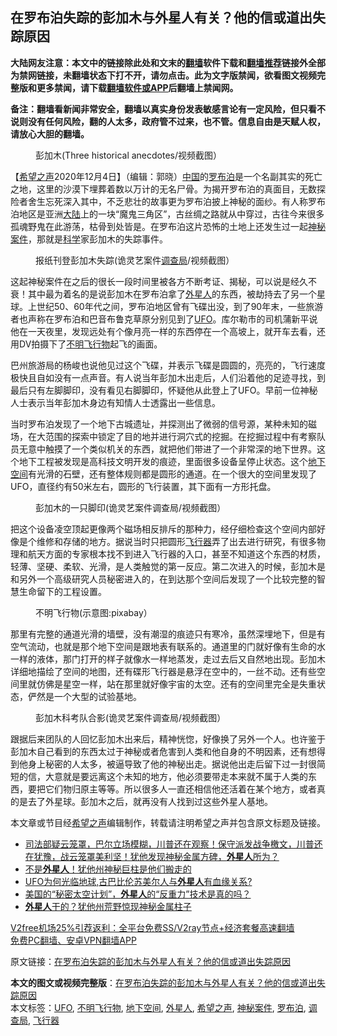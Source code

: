  <h2>在罗布泊失踪的彭加木与外星人有关？他的信或道出失踪原因</h2> <p class="notice"><b>大陆网友注意：本文中的链接除此处和文末的<a href="https://github.com/bannedbook/fanqiang" >翻墙</a>软件下载和<a href="https://github.com/killgcd/justmysocks/blob/master/README.md">翻墙推荐</a>链接外全部为禁网链接，未翻墙状态下打不开，请勿点击。此为文字版禁闻，欲看图文视频完整版和更多禁闻，请下载<a href="https://github.com/bannedbook/fanqiang">翻墙软件或APP</a>后翻墙上禁闻网。</p><p>备注：翻墙看新闻非常安全，翻墙以真实身份发表敏感言论有一定风险，但只看不说则没有任何风险，翻的人太多，政府管不过来，也不管。信息自由是天赋人权，请放心大胆的翻墙。</b></p>  <div class="entry"> <figure><figcaption>彭加木(Three historical anecdotes/视频截图）</figcaption></figure> <p>【<span class='wp_keywordlink_affiliate'><a href="https://www.soundofhope.org" title="希望之声" target="_blank">希望之声</a></span>2020年12月4日】（编辑：郭晓）<span class='wp_keywordlink_affiliate'><a href="https://www.bannedbook.org/" title="中国" target="_blank">中国</a></span>的<a href="https://www.bannedbook.org/bnews/tag/%e7%bd%97%e5%b8%83%e6%b3%8a/" class="st_tag internal_tag" rel="tag" title="标签 罗布泊 下的日志">罗布泊</a>是一个名副其实的死亡之地，这里的沙漠下埋葬着数以万计的无名尸骨。为揭开罗布泊的真面目，无数探险者舍生忘死深入其中，不乏悲壮的故事更为罗布泊披上神秘的面纱。有人称罗布泊地区是亚洲<span class='wp_keywordlink_affiliate'><a href="https://www.bannedbook.org/" title="大陆" target="_blank">大陆</a></span>上的一块“魔鬼三角区”，古丝绸之路就从中穿过，古往今来很多孤魂野鬼在此游荡，枯骨到处皆是。在罗布泊这片恐怖的土地上还发生过一起<a href="https://www.bannedbook.org/bnews/tag/%E7%A5%9E%E7%A7%98%E6%A1%88%E4%BB%B6/" class="st_tag internal_tag" rel="tag" title="标签 神秘案件 下的日志">神秘案件</a>，那就是<span class='wp_keywordlink'><a href="https://www.bannedbook.org/forum11/topic309.html" title="禁片：“科学”的棍子" target="_blank">科学</a></span>家彭加木的失踪事件。</p> <figure><figcaption>报纸刊登彭加木失踪(诡灵艺案件<a href="https://www.bannedbook.org/bnews/tag/%E8%B0%83%E6%9F%A5%E5%B1%80/" class="st_tag internal_tag" rel="tag" title="标签 调查局 下的日志">调查局</a>/视频截图）</figcaption></figure> <p>这起神秘案件在之后的很长一段时间里被各方不断考证、揭秘，可以说是经久不衰！其中最为着名的是说彭加木在罗布泊拿了<a href="https://www.bannedbook.org/bnews/tag/%e5%a4%96%e6%98%9f%e4%ba%ba/" class="st_tag internal_tag" rel="tag" title="标签 外星人 下的日志">外星人</a>的东西，被劫持去了另一个星球。上世纪50、60年代之间，罗布泊地区曾有飞碟出没，到了90年末，一些旅游者也声称在罗布泊和巴音布鲁克草原分别见到了<a href="https://www.bannedbook.org/bnews/tag/ufo/" class="st_tag internal_tag" rel="tag" title="标签 UFO 下的日志">UFO</a>。库尔勒市的司机蒲新平说他在一天夜里，发现远处有个像月亮一样的东西停在一个高坡上，就开车去看，还用DV拍摄下了<a href="https://www.bannedbook.org/bnews/tag/%E4%B8%8D%E6%98%8E%E9%A3%9E%E8%A1%8C%E7%89%A9/" class="st_tag internal_tag" rel="tag" title="标签 不明飞行物 下的日志">不明飞行物</a>起飞的画面。</p>  <p>巴州旅游局的杨峻也说他见过这个飞碟，并表示飞碟是圆圆的，亮亮的，飞行速度极快且自如没有一点声音。有人说当年彭加木出走后，人们沿着他的足迹寻找，到最后只有左脚脚印，没有看见右脚脚印，怀疑他从此登上了UFO。早前一位神秘人士表示当年彭加木身边有知情人士透露出一些信息。</p> <p>当时罗布泊发现了一个地下古城遗址，并探测出了微弱的信号源，某种未知的磁场，在大范围的探索中锁定了目的地并进行洞穴式的挖掘。在挖掘过程中有考察队员无意中触摸了一个类似机关的东西，就把他们带进了一个非常深的地下世界。这个地下工程被发现是高科技文明开发的痕迹，里面很多设备呈停止状态。这个<a href="https://www.bannedbook.org/bnews/tag/%E5%9C%B0%E4%B8%8B%E7%A9%BA%E9%97%B4/" class="st_tag internal_tag" rel="tag" title="标签 地下空间 下的日志">地下空间</a>有光滑的石壁，还有整体规则都是圆形的通道。在一个很大的空间里发现了UFO，直径约有50米左右，圆形的飞行装置，其下面有一方形托盘。</p>  <figure><figcaption>彭加木的一只脚印(诡灵艺案件调查局/视频截图）</figcaption></figure> <p>把这个设备凌空顶起更像两个磁场相反排斥的那种力，经仔细检查这个空间内部好像是个维修和存储的地方。据说当时只把圆形<a href="https://www.bannedbook.org/bnews/tag/%E9%A3%9E%E8%A1%8C%E5%99%A8/" class="st_tag internal_tag" rel="tag" title="标签 飞行器 下的日志">飞行器</a>弄了出去进行研究，有很多物理和航天方面的专家根本找不到进入飞行器的入口，甚至不知道这个东西的材质，轻薄、坚硬、柔软、光滑，是人类触觉的第一反应。第二次进入的时候，彭加木是和另外一个高级研究人员秘密进入的，在到达那个空间后发现了一个比较完整的智慧生命留下的工程设置。</p> <figure><figcaption>不明飞行物(示意图:pixabay）</figcaption></figure> <p>那里有完整的通道光滑的墙壁，没有潮湿的痕迹只有寒冷，虽然深埋地下，但是有空气流动，也就是那个地下空间是跟地表有联系的。通道里的门就好像有生命的水一样的液体，那门打开的样子就像水一样地蒸发，走过去后又自然地出现。彭加木详细地描绘了空间的地图，还有碟形飞行器是悬浮在空中的，一丝不动。还有些空间里就仿佛是星空一样，站在那里就好像宇宙的太空。还有的空间里完全是失重状态，俨然是一个大型的试验基地。</p>  <figure><figcaption>彭加木科考队合影(诡灵艺案件调查局/视频截图）</figcaption></figure> <p>跟据后来团队的人回忆彭加木出来后，精神恍惚，好像换了另外一个人。也许鉴于彭加木自己看到的东西太过于神秘或者危害到人类和他自身的不明因素，还有想得到他身上秘密的人太多，被逼导致了他的神秘出走。据说他出走后留下过一封很简短的信，大意就是要远离这个未知的地方，他必须要带走本来就不属于人类的东西，要把它们物归原主等等。所以很多人一直还相信他还活着在某个地方，或者真的是去了外星球。彭加木之后，就再没有人找到过这些外星人基地。</p> <p>本文章或节目经<a href="https://www.bannedbook.org/bnews/tag/%e5%b8%8c%e6%9c%9b%e4%b9%8b%e5%a3%b0/" class="st_tag internal_tag" rel="tag" title="标签 希望之声 下的日志">希望之声</a>编辑制作，转载请注明希望之声并包含原文标题及链接。</p>  <ul class='op-related-articles' title='相关阅读'> <li><a href='https://www.bannedbook.org/bnews/cbnews/20201203/1441182.html' target='_blank'>司法部疑云笼罩，巴尔立场模糊，川普还在观察！保守派发战争檄文，川普还在犹豫，战云笼罩美利坚！犹他发现神秘金属方碑，<b>外星人</b>所为？</a></li> <li><a href='https://www.bannedbook.org/bnews/funmedia/20201202/1440883.html' target='_blank'>不是<b>外星人</b>！犹他州神秘巨柱是他们搬走的</a></li> <li><a href='https://www.bannedbook.org/bnews/comments/20201128/1438336.html' target='_blank'>UFO为何光临地球,古巴比伦苏美尔人与<b>外星人</b>有血缘关系?</a></li> <li><a href='https://www.bannedbook.org/bnews/bannedvideo/20201127/1438155.html' target='_blank'>美国的“秘密太空计划”，<b>外星人</b>的“反重力”技术是真的吗？</a></li> <li><a href='https://www.bannedbook.org/bnews/funmedia/20201125/1436915.html' target='_blank'><b>外星人</b>干的？犹他州荒野惊现神秘金属柱子</a></li> </ul> <p class="texttj"> <a href="https://www.bannedbook.org/forum23/topic22702.html" target="_blank">V2free机场25%引荐返利：全平台免费SS/V2ray节点+经济套餐高速翻墙</a><br/> <a href="https://github.com/bannedbook/fanqiang/wiki/%E7%A6%81%E9%97%BB%E7%BD%91%E5%AE%89%E5%8D%93%E7%BF%BB%E5%A2%99%E6%96%B0%E9%97%BBAPP" target="_blank">免费PC翻墙、安卓VPN翻墙APP</a></p><p>原文链接：<a class="src_link"  href="https://www.soundofhope.org/post/448768" target="_blank">在罗布泊失踪的彭加木与外星人有关？他的信或道出失踪原因</a></p><a name='sharetosocial'></a>       <div><b>本文的图文或视频完整版</b>：<a href='https://www.bannedbook.org/bnews/comments/20201205/1442226.html'>在罗布泊失踪的彭加木与外星人有关？他的信或道出失踪原因</a></div>  </div><!--END ENTRY--> <div class="postfooter"> <div>本文标签：<a href="https://www.bannedbook.org/bnews/tag/ufo/" rel="tag">UFO</a>, <a href="https://www.bannedbook.org/bnews/tag/%E4%B8%8D%E6%98%8E%E9%A3%9E%E8%A1%8C%E7%89%A9/" rel="tag">不明飞行物</a>, <a href="https://www.bannedbook.org/bnews/tag/%E5%9C%B0%E4%B8%8B%E7%A9%BA%E9%97%B4/" rel="tag">地下空间</a>, <a href="https://www.bannedbook.org/bnews/tag/%e5%a4%96%e6%98%9f%e4%ba%ba/" rel="tag">外星人</a>, <a href="https://www.bannedbook.org/bnews/tag/%e5%b8%8c%e6%9c%9b%e4%b9%8b%e5%a3%b0/" rel="tag">希望之声</a>, <a href="https://www.bannedbook.org/bnews/tag/%E7%A5%9E%E7%A7%98%E6%A1%88%E4%BB%B6/" rel="tag">神秘案件</a>, <a href="https://www.bannedbook.org/bnews/tag/%e7%bd%97%e5%b8%83%e6%b3%8a/" rel="tag">罗布泊</a>, <a href="https://www.bannedbook.org/bnews/tag/%E8%B0%83%E6%9F%A5%E5%B1%80/" rel="tag">调查局</a>, <a href="https://www.bannedbook.org/bnews/tag/%E9%A3%9E%E8%A1%8C%E5%99%A8/" rel="tag">飞行器</a></div>  </div><!--END POSTFOOTER--> 